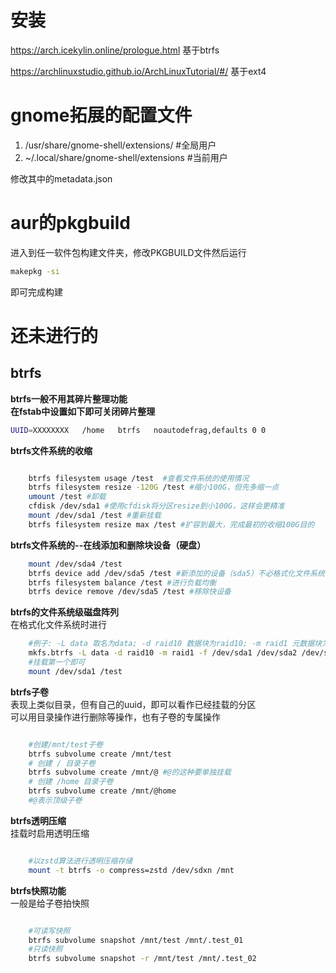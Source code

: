 # 安装

https://arch.icekylin.online/prologue.html  基于btrfs
 
https://archlinuxstudio.github.io/ArchLinuxTutorial/#/  基于ext4

# gnome拓展的配置文件

1. /usr/share/gnome-shell/extensions/  #全局用户
2. ~/.local/share/gnome-shell/extensions #当前用户

修改其中的metadata.json

# aur的pkgbuild

进入到任一软件包构建文件夹，修改PKGBUILD文件然后运行
```bash
makepkg -si
```
即可完成构建

# 还未进行的

## btrfs
**btrfs一般不用其碎片整理功能\
在fstab中设置如下即可关闭碎片整理**
```bash
UUID=XXXXXXXX   /home   btrfs   noautodefrag,defaults 0 0
```
**btrfs文件系统的收缩**
```bash

    btrfs filesystem usage /test  #查看文件系统的使用情况
    btrfs filesystem resize -120G /test #缩小100G，但先多缩一点
    umount /test #卸载
    cfdisk /dev/sda1 #使用cfdisk将分区resize到小100G，这样会更精准
    mount /dev/sda1 /test #重新挂载
    btrfs filesystem resize max /test #扩容到最大，完成最初的收缩100G目的

```
**btrfs文件系统的--在线添加和删除块设备（硬盘）**
```bash
    mount /dev/sda4 /test
    btrfs device add /dev/sda5 /test #新添加的设备（sda5）不必格式化文件系统，只要类型是linux filesystem即可
    btrfs filesystem balance /test #进行负载均衡
    btrfs device remove /dev/sda5 /test #移除快设备
```
**btrfs的文件系统级磁盘阵列**\
在格式化文件系统时进行
```bash
    #例子: -L data 取名为data; -d raid10 数据块为raid10; -m raid1 元数据块为raid1(一般和数据块相同即可); -f 选取相应的分区
    mkfs.btrfs -L data -d raid10 -m raid1 -f /dev/sda1 /dev/sda2 /dev/sda3
    #挂载第一个即可
    mount /dev/sda1 /test
```
**btrfs子卷**\
表现上类似目录，但有自己的uuid，即可以看作已经挂载的分区\
可以用目录操作进行删除等操作，也有子卷的专属操作
```bash

    #创建/mnt/test子卷
    btrfs subvolume create /mnt/test
    # 创建 / 目录子卷
    btrfs subvolume create /mnt/@ #@的这种要单独挂载
    # 创建 /home 目录子卷
    btrfs subvolume create /mnt/@home 
    #@表示顶级子卷
```
**btrfs透明压缩**\
挂载时启用透明压缩
```bash

    #以zstd算法进行透明压缩存储
    mount -t btrfs -o compress=zstd /dev/sdxn /mnt
```
**btrfs快照功能**\
一般是给子卷拍快照
```bash

    #可读写快照
    btrfs subvolume snapshot /mnt/test /mnt/.test_01
    #只读快照
    btrfs subvolume snapshot -r /mnt/test /mnt/.test_02
```

